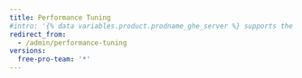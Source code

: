 ```yaml
---
title: Performance Tuning
#intro: '{% data variables.product.prodname_ghe_server %} supports the same powerful API available on {% data variables.product.prodname_dotcom_the_website %} as well as its own set of API endpoints.'
redirect_from:
  - /admin/performance-tuning
versions:
  free-pro-team: '*'
---
```


